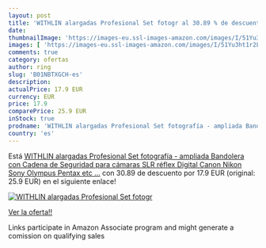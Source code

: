 ```yaml
---
layout: post
title: 'WITHLIN alargadas Profesional Set fotogr al 30.89 % de descuento'
date: 
thumbnailImage: 'https://images-eu.ssl-images-amazon.com/images/I/51Yu3ht1r2L._SL200_.jpg'
images: [ 'https://images-eu.ssl-images-amazon.com/images/I/51Yu3ht1r2L._SL200_.jpg' ]
comments: true
category: ofertas
author: ring
slug: 'B01NBTXGCH-es'
description:
actualPrice: 17.9 EUR
currency: EUR
price: 17.9
comparePrice: 25.9 EUR
inStock: true
prodname: 'WITHLIN alargadas Profesional Set fotografía - ampliada Bandolera con Cadena de Seguridad para cámaras SLR réflex Digital  Canon Nikon Sony Olympus Pentax  etc  …'
country: 'es'
---
```


Está [WITHLIN alargadas Profesional Set fotografía - ampliada Bandolera con Cadena de Seguridad para cámaras SLR réflex Digital  Canon Nikon Sony Olympus Pentax  etc  …](https://www.amazon.es/dp/B01NBTXGCH/?tag=tolees-21) con 30.89 de descuento por 17.9 EUR (original: 25.9 EUR) en el siguiente enlace!

[![WITHLIN alargadas Profesional Set fotogr](https://images-eu.ssl-images-amazon.com/images/I/51Yu3ht1r2L._SL200_.jpg)](https://www.amazon.es/dp/B01NBTXGCH/?tag=tolees-21)

[Ver la oferta!!](https://www.amazon.es/dp/B01NBTXGCH/?tag=tolees-21)

Links participate in Amazon Associate program and might generate a comission on qualifying sales


